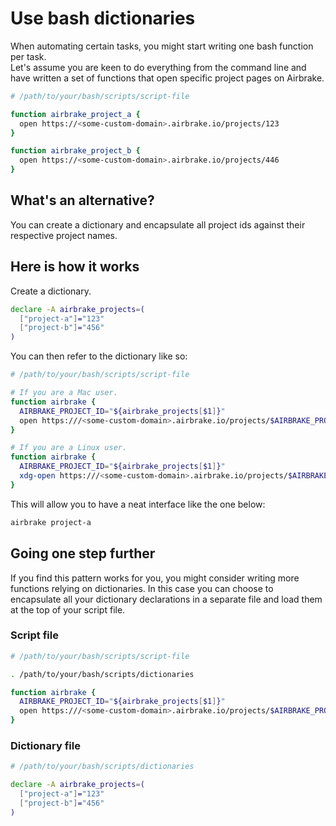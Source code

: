 # Use bash dictionaries

When automating certain tasks, you might start writing one bash function per task.  
Let's assume you are keen to do everything from the command line and have written a set of functions that open specific project pages on Airbrake.

```bash
# /path/to/your/bash/scripts/script-file

function airbrake_project_a {
  open https://<some-custom-domain>.airbrake.io/projects/123
}

function airbrake_project_b {
  open https://<some-custom-domain>.airbrake.io/projects/446
}

```

## What's an alternative?
You can create a dictionary and encapsulate all project ids against their respective project names.

## Here is how it works

Create a dictionary.

```bash
declare -A airbrake_projects=(
  ["project-a"]="123"
  ["project-b"]="456"
)
```

You can then refer to the dictionary like so:

```bash
# /path/to/your/bash/scripts/script-file

# If you are a Mac user.
function airbrake {
  AIRBRAKE_PROJECT_ID="${airbrake_projects[$1]}"
  open https:///<some-custom-domain>.airbrake.io/projects/$AIRBRAKE_PROJECT_ID
}

# If you are a Linux user.
function airbrake {
  AIRBRAKE_PROJECT_ID="${airbrake_projects[$1]}"
  xdg-open https:///<some-custom-domain>.airbrake.io/projects/$AIRBRAKE_PROJECT_ID
}
```

This will allow you to have a neat interface like the one below:
```bash
airbrake project-a
```

## Going one step further

If you find this pattern works for you, you might consider writing more functions relying on dictionaries.
In this case you can choose to encapsulate all your dictionary declarations in a separate file and load them at the top of your script file.

### Script file
```bash
# /path/to/your/bash/scripts/script-file

. /path/to/your/bash/scripts/dictionaries

function airbrake {
  AIRBRAKE_PROJECT_ID="${airbrake_projects[$1]}"
  open https:///<some-custom-domain>.airbrake.io/projects/$AIRBRAKE_PROJECT_ID
}
```

### Dictionary file
```bash
# /path/to/your/bash/scripts/dictionaries

declare -A airbrake_projects=(
  ["project-a"]="123"
  ["project-b"]="456"
)
```